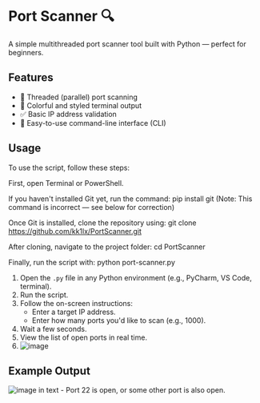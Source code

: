 # Port Scanner 🔍

A simple multithreaded port scanner tool built with Python — perfect for beginners.

## Features
- 🔁 Threaded (parallel) port scanning
- 🎨 Colorful and styled terminal output
- ✅ Basic IP address validation
- 💬 Easy-to-use command-line interface (CLI)

## Usage
To use the script, follow these steps:

First, open Terminal or PowerShell.

If you haven't installed Git yet, run the command:
pip install git (Note: This command is incorrect — see below for correction)

Once Git is installed, clone the repository using:
git clone https://github.com/kk1lx/PortScanner.git

After cloning, navigate to the project folder:
cd PortScanner

Finally, run the script with:
python port-scanner.py
1. Open the `.py` file in any Python environment (e.g., PyCharm, VS Code, terminal).
2. Run the script.
3. Follow the on-screen instructions:
   - Enter a target IP address.
   - Enter how many ports you'd like to scan (e.g., 1000).
4. Wait a few seconds.
5. View the list of open ports in real time.
6. ![image](https://github.com/user-attachments/assets/a2963d88-ebf6-44c4-8a75-ab77bb13630b)


## Example Output
![image](https://github.com/user-attachments/assets/e2418d6d-3454-4d99-943a-6b09b56ef8f3)
in text - Port 22 is open, or some other port is also open.



